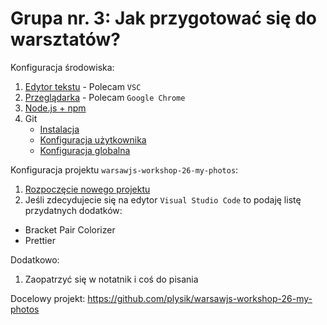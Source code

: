 # Grupa nr. 3: Jak przygotować się do warsztatów?

Konfiguracja środowiska:

1. [Edytor tekstu](/master/partials/edytor-tekstu.html) - Polecam `VSC`
2. [Przeglądarka](/master/partials/przegladarka.html) - Polecam `Google Chrome`
3. [Node.js + npm](/master/partials/node+npm.html)
4. Git
    * [Instalacja](/workshop-setup/partials/git.html)
    * [Konfiguracja użytkownika](/workshop-setup/partials/git-konfiguracja-uzytkownika.html)
    * [Konfiguracja globalna](/workshop-setup/partials/git-konfiguracja-globalna.html)

Konfiguracja projektu `warsawjs-workshop-26-my-photos`:

1. [Rozpoczęcie nowego projektu](/master/partials/stworz-projekt.html)
2. Jeśli zdecydujecie się na edytor `Visual Studio Code` to podaję listę
    przydatnych dodatków:

* Bracket Pair Colorizer
* Prettier

Dodatkowo:

1. Zaopatrzyć się w notatnik i coś do pisania

Docelowy projekt:
<https://github.com/plysik/warsawjs-workshop-26-my-photos>
